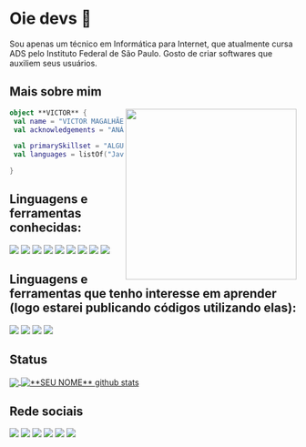 # Oie devs 👋

Sou apenas um técnico em Informática para Internet, que atualmente cursa ADS pelo Instituto Federal de São Paulo. Gosto de criar softwares que auxiliem seus usuários.

## Mais sobre mim

<img align="right" width="300" src="https://i2.wp.com/allhtaccess.info/wp-content/uploads/2018/03/programming.gif?fit=1281%2C716&ssl=1" />

```kotlin
object **VICTOR** {
 val name = "VICTOR MAGALHÃES"
 val acknowledgements = "ANÁLISE E DESENVOLVIMENTO DE SISTEMAS"

 val primarySkillset = "ALGUMAS HABILIDADES"
 val languages = listOf("Java", "PHP", "Laravel", "Bootstrap", "Tailwind")

}
```

## Linguagens e ferramentas conhecidas:

<img src="https://img.shields.io/badge/HTML5-E34F26?style=for-the-badge&logo=html5&logoColor=white" />
<img src="https://img.shields.io/badge/CSS3-1572B6?style=for-the-badge&logo=css3&logoColor=white" />
<img src="https://img.shields.io/badge/Tailwind_CSS-38B2AC?style=for-the-badge&logo=tailwind-css&logoColor=white" />
<img src="https://img.shields.io/badge/Bootstrap-563D7C?style=for-the-badge&logo=bootstrap&logoColor=white" />
<img src="https://img.shields.io/badge/Java-ED8B00?style=for-the-badge&logo=java&logoColor=white" />
<img src="https://img.shields.io/badge/PHP-777BB4?style=for-the-badge&logo=php&logoColor=white" />
<img src="https://img.shields.io/badge/Laravel-FF2D20?style=for-the-badge&logo=laravel&logoColor=white"/>
<img src="https://img.shields.io/badge/Windows-017AD7?style=for-the-badge&logo=windows&logoColor=white"/>
<img src="https://img.shields.io/badge/Linux-E34F26?style=for-the-badge&logo=linux&logoColor=black"/>



## Linguagens e ferramentas que tenho interesse em aprender (logo estarei publicando códigos utilizando elas):

<img src="https://img.shields.io/badge/Kotlin-0095D5?&style=for-the-badge&logo=kotlin&logoColor=white" />
<img src="https://img.shields.io/badge/React_Native-20232A?style=for-the-badge&logo=react&logoColor=61DAFB" />
<img src="https://img.shields.io/badge/Flutter-02569B?style=for-the-badge&logo=flutter&logoColor=white" />
<img src="https://img.shields.io/badge/Dart-0175C2?style=for-the-badge&logo=dart&logoColor=white" />



## Status

<a href="https://github.com/Gurupreet">
  <img align="center" src="https://github-readme-stats.vercel.app/api/top-langs/?username=victorxmdev&theme=dracula&hide_langs_below=1" />
</a>

<a href="https://github.com/Gurupreet">
 <img align="center" src="https://github-readme-stats.vercel.app/api?username=victorxmdev&show_icons=true&theme=dracula&line_height=27" alt="**SEU NOME** github stats"/>
</a>

[twitter]: https://twitter.com/victorxm__
[instagram]: https://www.instagram.com/victorxm__/
[linkedin]: https://www.linkedin.com/in/victor-santosmagalhaes/

<br>

## Rede sociais


<p align="left">
  <a href="https://twitter.com/victorxm__" alt="Twitter">
  <img src="https://img.shields.io/badge/Twitter-1DA1F2?style=for-the-badge&logo=twitter&logoColor=white&link=https://twitter.com/victorxm__" /></a>

  <a href="https://www.linkedin.com/in/victor-santosmagalhaes/" alt="LinkedIn">
  <img src="https://img.shields.io/badge/LinkedIn-0077B5?style=for-the-badge&logo=linkedin&logoColor=white&link=https://www.linkedin.com/in/victor-santosmagalhaes/" /></a>

  <a href="https://www.instagram.com/victorxm__/" alt="Instagram">
  <img src="https://img.shields.io/badge/Instagram-E4405F?style=for-the-badge&logo=instagram&logoColor=white&link=https://www.instagram.com/victorxm__/"/></a>

  <a href="#" alt="Twitch">
  <img src="https://img.shields.io/badge/Twitch-9146FF?style=for-the-badge&logo=twitch&logoColor=white&link=#"/></a>

  <a href="#" alt="Xbox">
  <img src="https://img.shields.io/badge/Xbox-107C10?style=for-the-badge&logo=xbox&logoColor=white&link=#"/></a>

  <a href="#" alt="Steam">
  <img src="https://img.shields.io/badge/Steam-000000?style=for-the-badge&logo=steam&logoColor=white&link=#"/></a>

  
</p>

